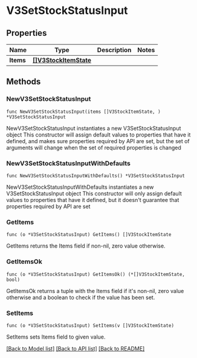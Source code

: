 # V3SetStockStatusInput

## Properties

Name | Type | Description | Notes
------------ | ------------- | ------------- | -------------
**Items** | [**[]V3StockItemState**](v3.StockItemState.md) |  | 

## Methods

### NewV3SetStockStatusInput

`func NewV3SetStockStatusInput(items []V3StockItemState, ) *V3SetStockStatusInput`

NewV3SetStockStatusInput instantiates a new V3SetStockStatusInput object
This constructor will assign default values to properties that have it defined,
and makes sure properties required by API are set, but the set of arguments
will change when the set of required properties is changed

### NewV3SetStockStatusInputWithDefaults

`func NewV3SetStockStatusInputWithDefaults() *V3SetStockStatusInput`

NewV3SetStockStatusInputWithDefaults instantiates a new V3SetStockStatusInput object
This constructor will only assign default values to properties that have it defined,
but it doesn't guarantee that properties required by API are set

### GetItems

`func (o *V3SetStockStatusInput) GetItems() []V3StockItemState`

GetItems returns the Items field if non-nil, zero value otherwise.

### GetItemsOk

`func (o *V3SetStockStatusInput) GetItemsOk() (*[]V3StockItemState, bool)`

GetItemsOk returns a tuple with the Items field if it's non-nil, zero value otherwise
and a boolean to check if the value has been set.

### SetItems

`func (o *V3SetStockStatusInput) SetItems(v []V3StockItemState)`

SetItems sets Items field to given value.



[[Back to Model list]](../README.md#documentation-for-models) [[Back to API list]](../README.md#documentation-for-api-endpoints) [[Back to README]](../README.md)


